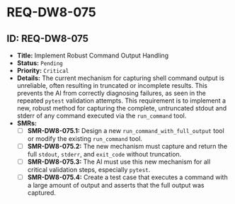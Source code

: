 # REQ-DW8-075

## ID: REQ-DW8-075

- **Title:** Implement Robust Command Output Handling
- **Status:** `Pending`
- **Priority:** `Critical`
- **Details:** The current mechanism for capturing shell command output is unreliable, often resulting in truncated or incomplete results. This prevents the AI from correctly diagnosing failures, as seen in the repeated `pytest` validation attempts. This requirement is to implement a new, robust method for capturing the complete, untruncated stdout and stderr of any command executed via the `run_command` tool.
- **SMRs:**
  - [ ] **SMR-DW8-075.1:** Design a new `run_command_with_full_output` tool or modify the existing `run_command` tool.
  - [ ] **SMR-DW8-075.2:** The new mechanism must capture and return the full `stdout`, `stderr`, and `exit_code` without truncation.
  - [ ] **SMR-DW8-075.3:** The AI must use this new mechanism for all critical validation steps, especially `pytest`.
  - [ ] **SMR-DW8-075.4:** Create a test case that executes a command with a large amount of output and asserts that the full output was captured.
